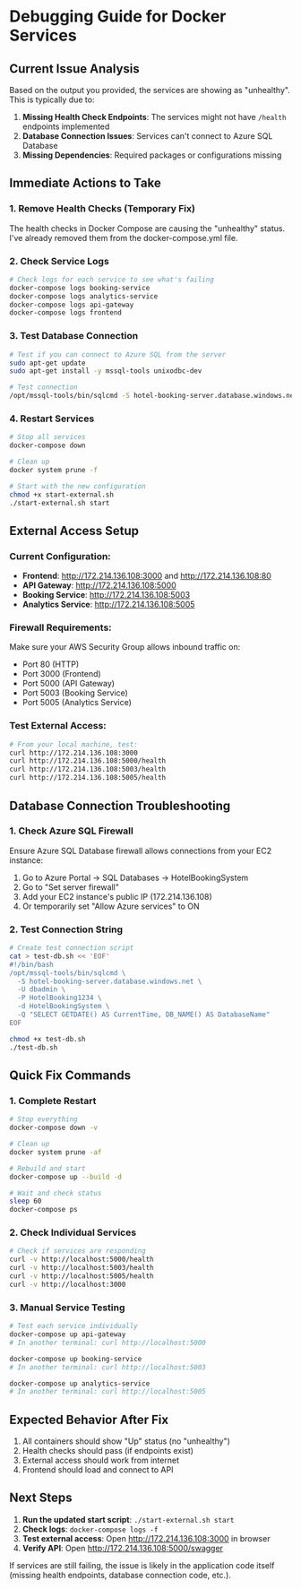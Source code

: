 # Debugging Guide for Docker Services

## Current Issue Analysis

Based on the output you provided, the services are showing as "unhealthy". This is typically due to:

1. **Missing Health Check Endpoints**: The services might not have `/health` endpoints implemented
2. **Database Connection Issues**: Services can't connect to Azure SQL Database
3. **Missing Dependencies**: Required packages or configurations missing

## Immediate Actions to Take

### 1. Remove Health Checks (Temporary Fix)
The health checks in Docker Compose are causing the "unhealthy" status. I've already removed them from the docker-compose.yml file.

### 2. Check Service Logs
```bash
# Check logs for each service to see what's failing
docker-compose logs booking-service
docker-compose logs analytics-service
docker-compose logs api-gateway
docker-compose logs frontend
```

### 3. Test Database Connection
```bash
# Test if you can connect to Azure SQL from the server
sudo apt-get update
sudo apt-get install -y mssql-tools unixodbc-dev

# Test connection
/opt/mssql-tools/bin/sqlcmd -S hotel-booking-server.database.windows.net -U dbadmin -P HotelBooking1234 -d HotelBookingSystem -Q "SELECT 1"
```

### 4. Restart Services
```bash
# Stop all services
docker-compose down

# Clean up
docker system prune -f

# Start with the new configuration
chmod +x start-external.sh
./start-external.sh start
```

## External Access Setup

### Current Configuration:
- **Frontend**: http://172.214.136.108:3000 and http://172.214.136.108:80
- **API Gateway**: http://172.214.136.108:5000
- **Booking Service**: http://172.214.136.108:5003
- **Analytics Service**: http://172.214.136.108:5005

### Firewall Requirements:
Make sure your AWS Security Group allows inbound traffic on:
- Port 80 (HTTP)
- Port 3000 (Frontend)
- Port 5000 (API Gateway)
- Port 5003 (Booking Service)
- Port 5005 (Analytics Service)

### Test External Access:
```bash
# From your local machine, test:
curl http://172.214.136.108:3000
curl http://172.214.136.108:5000/health
curl http://172.214.136.108:5003/health
curl http://172.214.136.108:5005/health
```

## Database Connection Troubleshooting

### 1. Check Azure SQL Firewall
Ensure Azure SQL Database firewall allows connections from your EC2 instance:
1. Go to Azure Portal → SQL Databases → HotelBookingSystem
2. Go to "Set server firewall"
3. Add your EC2 instance's public IP (172.214.136.108)
4. Or temporarily set "Allow Azure services" to ON

### 2. Test Connection String
```bash
# Create test connection script
cat > test-db.sh << 'EOF'
#!/bin/bash
/opt/mssql-tools/bin/sqlcmd \
  -S hotel-booking-server.database.windows.net \
  -U dbadmin \
  -P HotelBooking1234 \
  -d HotelBookingSystem \
  -Q "SELECT GETDATE() AS CurrentTime, DB_NAME() AS DatabaseName"
EOF

chmod +x test-db.sh
./test-db.sh
```

## Quick Fix Commands

### 1. Complete Restart
```bash
# Stop everything
docker-compose down -v

# Clean up
docker system prune -af

# Rebuild and start
docker-compose up --build -d

# Wait and check status
sleep 60
docker-compose ps
```

### 2. Check Individual Services
```bash
# Check if services are responding
curl -v http://localhost:5000/health
curl -v http://localhost:5003/health
curl -v http://localhost:5005/health
curl -v http://localhost:3000
```

### 3. Manual Service Testing
```bash
# Test each service individually
docker-compose up api-gateway
# In another terminal: curl http://localhost:5000

docker-compose up booking-service
# In another terminal: curl http://localhost:5003

docker-compose up analytics-service
# In another terminal: curl http://localhost:5005
```

## Expected Behavior After Fix

1. All containers should show "Up" status (no "unhealthy")
2. Health checks should pass (if endpoints exist)
3. External access should work from internet
4. Frontend should load and connect to API

## Next Steps

1. **Run the updated start script**: `./start-external.sh start`
2. **Check logs**: `docker-compose logs -f`
3. **Test external access**: Open http://172.214.136.108:3000 in browser
4. **Verify API**: Open http://172.214.136.108:5000/swagger

If services are still failing, the issue is likely in the application code itself (missing health endpoints, database connection code, etc.).

